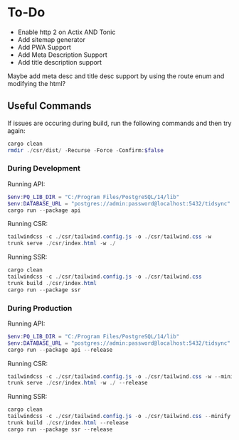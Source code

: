 # To-Do

- Enable http 2 on Actix AND Tonic
- Add sitemap generator
- Add PWA Support
- Add Meta Description Support
- Add title description support

Maybe add meta desc and title desc support by using the route enum and modifying the html?

## Useful Commands

If issues are occuring during build, run the following commands and then try again:
```powershell
cargo clean
rmdir ./csr/dist/ -Recurse -Force -Confirm:$false
```

### During Development

Running API:
```powershell
$env:PQ_LIB_DIR = "C:/Program Files/PostgreSQL/14/lib"
$env:DATABASE_URL = "postgres://admin:password@localhost:5432/tidsync"
cargo run --package api
```

Running CSR:
```powershell
tailwindcss -c ./csr/tailwind.config.js -o ./csr/tailwind.css -w
trunk serve ./csr/index.html -w ./
```

Running SSR:
```powershell
cargo clean
tailwindcss -c ./csr/tailwind.config.js -o ./csr/tailwind.css
trunk build ./csr/index.html
cargo run --package ssr
```

### During Production

Running API:
```powershell
$env:PQ_LIB_DIR = "C:/Program Files/PostgreSQL/14/lib"
$env:DATABASE_URL = "postgres://admin:password@localhost:5432/tidsync"
cargo run --package api --release
```

Running CSR:
```powershell
tailwindcss -c ./csr/tailwind.config.js -o ./csr/tailwind.css -w --minify
trunk serve ./csr/index.html -w ./ --release
```

Running SSR:
```powershell
cargo clean
tailwindcss -c ./csr/tailwind.config.js -o ./csr/tailwind.css --minify
trunk build ./csr/index.html --release
cargo run --package ssr --release
```